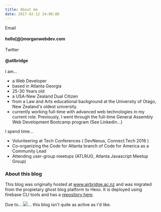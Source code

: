```yaml
---
title: About me
date: 2017-02-12 14:00:00
---
```


Email
#### hello[@]morganwebdev.com 
Twitter
#### @atlbridge


I am...

* a Web Developer
* based in Atlanta Georgia
* 25-30 Years old
* a USA-New Zealand Dual Citizen
* from a Law and Arts educational background at the University of Otago, New Zealand's oldest university.
* currently working full-time with advanced web technologies in my current role. Previously, I went through the full-time General Assembly Web Development Bootcamp program (See Linkedin...)

I spend time...

* Volunteering at Tech Conferences ( DevNexus, Connect.Tech 2016 )
* Co-organizing the Code for Atlanta branch of Code for America as a Community Lead
* Attending user-group meetups (ATLRUG, Atlanta Javascript Meetup Group)

### About this blog

This blog was originally hosted at www.airbridge.ac.nz and was migrated from the propietary ghost blog platform to Hexo. It is deployed using firebase CLI tools and has a [repository here](https://github.com/airbr/personalsite). 

Due to... ![](https://i.imgur.com/qq3QdSa.png)... this blog isn't quite as active as I'd like.

